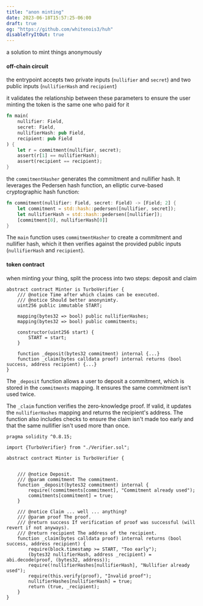 ```yaml
---
title: "anon minting"
date: 2023-06-18T15:57:25-06:00
draft: true
og: "https://github.com/whitenois3/huh"
disableTryItOut: true
---
```


a solution to mint things anonymously

#### off-chain circuit

the entrypoint accepts two private inputs (`nullifier` and `secret`) and two public inputs (`nullifierHash` and `recipient`)

it validates the relationship between these parameters to ensure the user minting the token is the same one who paid for it

```rust {.codebox}
fn main(
    nullifier: Field,
    secret: Field,
    nullifierHash: pub Field,
    recipient: pub Field
) {
    let r = commitment(nullifier, secret);
    assert(r[1] == nullifierHash);
    assert(recipient == recipient);
}
```

the `commitmentHasher` generates the commitment and nullifier hash. It leverages the Pedersen hash function, an elliptic curve-based cryptographic hash function:

```rust {.codebox}
fn commitment(nullifier: Field, secret: Field) -> [Field; 2] {
    let commitment = std::hash::pedersen([nullifier, secret]);
    let nullifierHash = std::hash::pedersen([nullifier]);
    [commitment[0], nullifierHash[0]]
}
```

The `main` function uses `commitmentHasher` to create a commitment and nullifier hash, which it then verifies against the provided public inputs (`nullifierHash` and `recipient`).


#### token contract

when minting your thing, split the process into two steps: deposit and claim

```solidity {.codebox}
abstract contract Minter is TurboVerifier {
    /// @notice Time after which claims can be executed.
    /// @notice Should better anonynimty.
    uint256 public immutable START;

    mapping(bytes32 => bool) public nullifierHashes;
    mapping(bytes32 => bool) public commitments;

    constructor(uint256 start) {
        START = start;
    }
    
    function _deposit(bytes32 commitment) internal {...}
    function _claim(bytes calldata proof) internal returns (bool success, address recipient) {...}
}
```

The `_deposit` function allows a user to deposit a commitment, which is stored in the `commitments` mapping. It ensures the same commitment isn't used twice.

The `_claim` function verifies the zero-knowledge proof. If valid, it updates the `nullifierHashes` mapping and returns the recipient's address. The function also includes checks to ensure the claim isn't made too early and that the same nullifier isn't used more than once.

```solidity {.codebox}
pragma solidity ^0.8.15;

import {TurboVerifier} from "./Verifier.sol";

abstract contract Minter is TurboVerifier {


    /// @notice Deposit.
    /// @param commitment The commitment.
    function _deposit(bytes32 commitment) internal {
        require(!commitments[commitment], "Commitment already used");
        commitments[commitment] = true;
    }

    /// @notice Claim ... well ... anything?
    /// @param proof The proof.
    /// @return success If verification of proof was successful (will revert if not anyways).
    /// @return recipient The address of the recipient.
    function _claim(bytes calldata proof) internal returns (bool success, address recipient) {
        require(block.timestamp >= START, "Too early");
        (bytes32 nullifierHash, address _recipient) = abi.decode(proof, (bytes32, address));
        require(!nullifierHashes[nullifierHash], "Nullifier already used");
        require(this.verify(proof), "Invalid proof");
        nullifierHashes[nullifierHash] = true;
        return (true, _recipient);
    }
}
```
